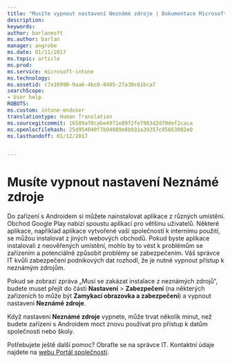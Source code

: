 ```yaml
---
title: "Musíte vypnout nastavení Neznámé zdroje | Dokumentace Microsoftu"
description: 
keywords: 
author: barlanmsft
ms.author: barlan
manager: angrobe
ms.date: 01/11/2017
ms.topic: article
ms.prod: 
ms.service: microsoft-intune
ms.technology: 
ms.assetid: c7a10998-9aa6-4bc0-8405-27a30c61bca7
searchScope:
- User help
ROBOTS: 
ms.custom: intune-enduser
translationtype: Human Translation
ms.sourcegitcommit: 16589a70cabe4971e89f2fe7983d2d79def2caca
ms.openlocfilehash: 25d954040f7b94089e8b931a39257c05663002e0
ms.lasthandoff: 01/12/2017


---
```


# <a name="you-need-to-turn-off-unknown-sources"></a>Musíte vypnout nastavení Neznámé zdroje

Do zařízení s Androidem si můžete nainstalovat aplikace z různých umístění. Obchod Google Play nabízí spoustu aplikací pro většinu uživatelů. Některé aplikace, například aplikace vytvořené vaší společností k internímu použití, se můžou instalovat z jiných webových obchodů. Pokud byste aplikace instalovali z neověřených umístění, mohlo by to vést k problémům se zařízením a potenciálně způsobit problémy se zabezpečením. Váš správce IT kvůli zabezpečení podnikových dat rozhodl, že je nutné vypnout přístup k neznámým zdrojům.

Pokud se zobrazí zpráva „Musí se zakázat instalace z neznámých zdrojů“, budete muset přejít do části **Nastavení** > **Zabezpečení** (na některých zařízeních to může být **Zamykací obrazovka a zabezpečení**) a vypnout nastavení **Neznámé zdroje**.

Když nastavení **Neznámé zdroje** vypnete, může trvat několik minut, než budete zařízení s Androidem moct znovu používat pro přístup k datům společnosti nebo školy.

Potřebujete ještě další pomoc? Obraťte se na správce IT. Kontaktní údaje najdete na [webu Portál společnosti](http://portal.manage.microsoft.com).

